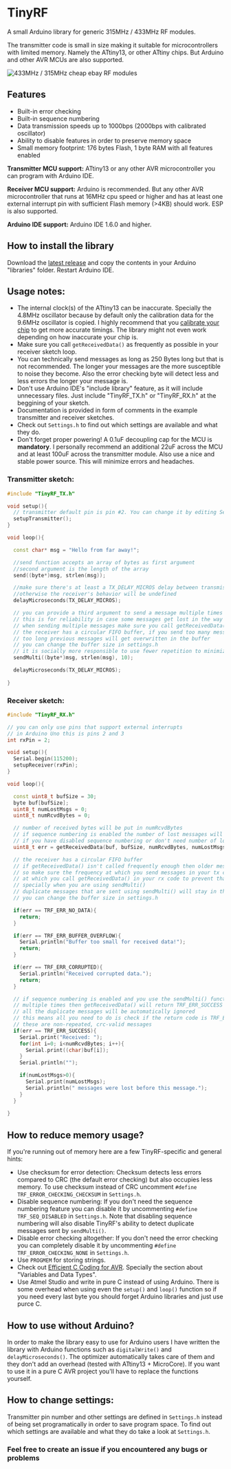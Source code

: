 # TinyRF

A small Arduino library for generic 315MHz / 433MHz RF modules.

The transmitter code is small in size making it suitable for microcontrollers with limited memory. Namely the ATtiny13, or other ATtiny chips. But Arduino and other AVR MCUs are also supported.

![433MHz / 315MHz cheap ebay RF modules](https://repository-images.githubusercontent.com/293609741/4b910480-f297-11ea-96e6-fd41628b4086)

## Features
* Built-in error checking
* Built-in sequence numbering
* Data transmission speeds up to 1000bps (2000bps with calibrated oscillator)
* Ability to disable features in order to preserve memory space
* Small memory footprint: 176 bytes Flash, 1 byte RAM with all features enabled

**Transmitter MCU support:** ATtiny13 or any other AVR microcontroller you can program with Arduino IDE.

**Receiver MCU support:** Arduino is recommended. But any other AVR microcontroller that runs at 16MHz cpu speed or higher and has at least one external interrupt pin with sufficient Flash memory (>4KB) should work. ESP is also supported.

**Arduino IDE support:** Arduino IDE 1.6.0 and higher.

## How to install the library
Download the [latest release](https://github.com/pouriap/TinyRF/releases/latest) and copy the contents in your Arduino "libraries" folder. Restart Arduino IDE.

## Usage notes:
* The internal clock(s) of the ATtiny13 can be inaccurate. Specially the 4.8MHz oscillator because by default only the calibration data for the 9.6MHz oscillator is copied. I highly recommend that you [calibrate your chip](https://github.com/MCUdude/MicroCore#internal-oscillator-calibration) to get more accurate timings. The library might not even work depending on how inaccurate your chip is.
* Make sure you call `getReceivedData()` as frequently as possible in your receiver sketch loop.
* You can technically send messages as long as 250 Bytes long but that is not recommended. The longer your messages are the more susceptible to noise they become. Also the error checking byte will detect less and less errors the longer your message is.
* Don't use Arduino IDE's "include library" feature, as it will include unnecessary files. Just include "TinyRF_TX.h" or "TinyRF_RX.h" at the beggining of your sketch.
* Documentation is provided in form of comments in the example transmitter and receiver sketches.
* Check out `Settings.h` to find out which settings are available and what they do.
* Don't forget proper powering! A 0.1uF decoupling cap for the MCU is **mandatory**. I personally recommend an additional 22uF across the MCU and at least 100uF across the transmitter module. Also use a nice and stable power source. This will minimize errors and headaches.

### Transmitter sketch:
```C++
#include "TinyRF_TX.h"

void setup(){
  // transmitter default pin is pin #2. You can change it by editing Settings.h
  setupTransmitter();
}

void loop(){

  const char* msg = "Hello from far away!";

  //send function accepts an array of bytes as first argument
  //second argument is the length of the array
  send((byte*)msg, strlen(msg));

  //make sure there's at least a TX_DELAY_MICROS delay between transmissions
  //otherwise the receiver's behavior will be undefined
  delayMicroseconds(TX_DELAY_MICROS);

  // you can provide a third argument to send a message multiple times
  // this is for reliability in case some messages get lost in the way
  // when sending multiple messages make sure you call getReceivedData() frequently in the receiver 
  // the receiver has a circular FIFO buffer, if you send too many messages and/or if they are
  // too long previous messages will get overwritten in the buffer
  // you can change the buffer size in settings.h
  // it is socially more responsible to use fewer repetition to minimize your usage of the bandwidth
  sendMulti((byte*)msg, strlen(msg), 10);

  delayMicroseconds(TX_DELAY_MICROS);
  
}
```

### Receiver sketch:
```C++
#include "TinyRF_RX.h"

// you can only use pins that support external interrupts
// in Arduino Uno this is pins 2 and 3
int rxPin = 2;

void setup(){
  Serial.begin(115200);
  setupReceiver(rxPin);
}

void loop(){

  const uint8_t bufSize = 30;
  byte buf[bufSize];
  uint8_t numLostMsgs = 0;
  uint8_t numRcvdBytes = 0;

  // number of received bytes will be put in numRcvdBytes
  // if sequence numbering is enabled the number of lost messages will be put in numLostMsgs
  // if you have disabled sequence numbering or don't need number of lost messages you can omit this argument
  uint8_t err = getReceivedData(buf, bufSize, numRcvdBytes, numLostMsgs);

  // the receiver has a circular FIFO buffer
  // if getReceivedData() isn't called frequently enough then older messages will get overwritten
  // so make sure the frequency at which you send messages in your tx code is slower than the frequency
  // at which you call getReceivedData() in your rx code to prevent that
  // specially when you are using sendMulti()
  // duplicate messages that are sent using sendMulti() will stay in the buffer until you read the first one
  // you can change the buffer size in settings.h

  if(err == TRF_ERR_NO_DATA){
    return;
  }

  if(err == TRF_ERR_BUFFER_OVERFLOW){
    Serial.println("Buffer too small for received data!");
    return;
  }

  if(err == TRF_ERR_CORRUPTED){
    Serial.println("Received corrupted data.");
    return;
  }

  // if sequence numbering is enabled and you use the sendMulti() function for sending a message
  // multiple times then getReceivedData() will return TRF_ERR_SUCCESS only once
  // all the duplicate messages will be automatically ignored
  // this means all you need to do is check if the return code is TRF_ERR_SUCCESS
  // these are non-repeated, crc-valid messages
  if(err == TRF_ERR_SUCCESS){
    Serial.print("Received: ");
    for(int i=0; i<numRcvdBytes; i++){
      Serial.print((char)buf[i]);
    }
    Serial.println("");

    if(numLostMsgs>0){
      Serial.print(numLostMsgs);
      Serial.println(" messages were lost before this message.");
    }
  }
  
}
```

## How to reduce memory usage?
If you're running out of memory here are a few TinyRF-specific and general hints:
* Use checksum for error detection: Checksum detects less errors compared to CRC (the default error checking) but also occupies less memory. To use checksum instead of CRC uncomment `#define TRF_ERROR_CHECKING_CHECKSUM` in `Settings.h`.
* Disable sequence numbering: If you don't need the sequence numbering feature you can disable it by uncommenting `#define TRF_SEQ_DISABLED` in `Settings.h`. Note that disabling sequence numbering will also disable TinyRF's ability to detect duplicate messages sent by `sendMulti()`.
* Disable error checking altogether: If you don't need the error checking you can completely disable it by uncommenting `#define TRF_ERROR_CHECKING_NONE` in `Settings.h`.
* Use `PROGMEM` for storing strings.
* Check out [Efficient C Coding for AVR](https://teslabs.com/openplayer/docs/docs/prognotes/efficient_c_coding_avr.pdf). Specially the section about "Variables and Data
Types".
* Use Atmel Studio and write in pure C instead of using Arduino. There is some overhead when using even the `setup()` and `loop()` function so if you need every last byte you should forget Arduino libraries and just use purce C.

## How to use without Arduino?
In order to make the library easy to use for Arduino users I have written the library with Arduino functions such as `digitalWrite()` and `delayMicroseconds()`. The optimizer automatically takes care of them and they don't add an overhead (tested with ATtiny13 + MicroCore). If you want to use it in a pure C AVR project you'll have to replace the functions yourself.

## How to change settings:
Transmitter pin number and other settings are defined in `Settings.h` instead of being set programatically in order to save program space. To find out which settings are available and what they do take a look at `Settings.h`.

### Feel free to create an issue if you encountered any bugs or problems